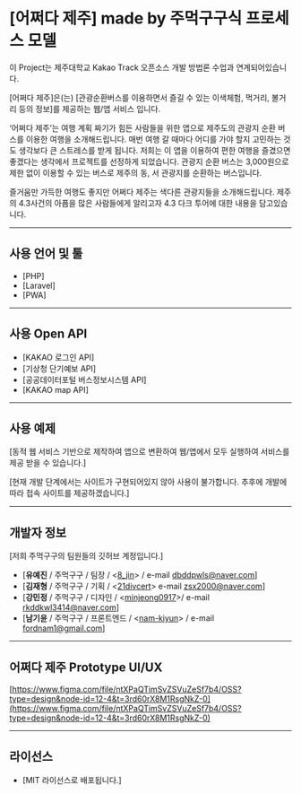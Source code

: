 # [어쩌다 제주] made by 주먹구구식 프로세스 모델

이 Project는 제주대학교 Kakao Track 오픈소스 개발 방법론 수업과 연계되어있습니다.

[어쩌다 제주]은(는) [관광순환버스를 이용하면서 즐길 수 있는 이색체험, 먹거리, 볼거리 등의 정보]를 제공하는 웹/앱 서비스 입니다.

‘어쩌다 제주’는 여행 계획 짜기가 힘든 사람들을 위한 앱으로 제주도의 관광지 순환 버스를 이용한 여행을 소개해드립니다. 매번 여행 갈 때마다 어디를 가야 할지 고민하는 것도 생각보다 큰 스트레스를 받게 됩니다. 저희는 이 앱을 이용하여 편한 여행을 즐겼으면 좋겠다는 생각에서 프로젝트를 선정하게 되었습니다. 관광지 순환 버스는 3,000원으로 제한 없이 이용할 수 있는 버스로 제주의 동, 서 관광지를 순환하는 버스입니다.

즐거움만 가득한 여행도 좋지만 어쩌다 제주는 색다른 관광지들을 소개해드립니다. 제주의 4.3사건의 아픔을 많은 사람들에게 알리고자 4.3 다크 투어에 대한 내용을 담고있습니다.

---

## 사용 언어 및 툴

- [PHP]
- [Laravel]
- [PWA]

---

## 사용 Open API

- [KAKAO 로그인 API]
- [기상청 단기예보 API]
- [공공데이터포털 버스정보시스템 API]
- [KAKAO map API]

---

## 사용 예제

[동적 웹 서비스 기반으로 제작하여 앱으로 변환하여 웹/앱에서 모두 실행하여 서비스를 제공 받을 수 있습니다.]

[현재 개발 단계에서는 사이트가 구현되어있지 않아 사용이 불가합니다. 추후에 개발에 따라 접속 사이트를 제공하겠습니다.]

---

## 개발자 정보

[저희 주먹구구의 팀원들의 깃허브 계정입니다.]

- [**유예진** / 주먹구구 / 팀장 / <[8_jin](https://github.com/dbdPwls)> / e-mail dbddpwls@naver.com]
- [**김재형** / 주먹구구 / 기획 / <[21divcert](https://github.com/21divcert)> e-mail zsx2000@naver.com]
- [**강민정** / 주먹구구 / 디자인 / <[minjeong0917](https://github.com/dbdPwls)>/ e-mail rkddkwl3414@naver.com]
- [**남기윤** / 주먹구구 / 프론트엔드 / <[nam-kiyun](https://github.com/nam-kiyun)> / e-mail fordnam1@gmail.com]

---

## 어쩌다 제주 Prototype UI/UX

[https://www.figma.com/file/ntXPaQTimSvZSVuZeSf7b4/OSS?type=design&node-id=12-4&t=3rd60rX8M1RsgNkZ-0](https://www.figma.com/file/ntXPaQTimSvZSVuZeSf7b4/OSS?type=design&node-id=12-4&t=3rd60rX8M1RsgNkZ-0)

---

## 라이선스

- [MIT 라이선스로 배포됩니다.]